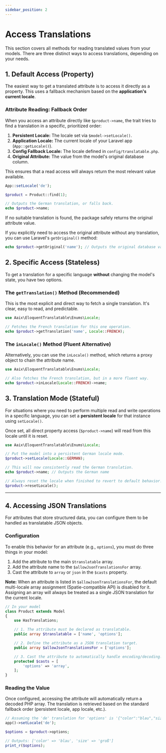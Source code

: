 ```yaml
---
sidebar_position: 2
---
```


# Access Translations

This section covers all methods for reading translated values from your models. There are three distinct ways to access translations, depending on your needs.

## 1. Default Access (Property)

The easiest way to get a translated attribute is to access it directly as a property. This uses a fallback mechanism based on the **application's current locale**.

### Attribute Reading: Fallback Order

When you access an attribute directly like `$product->name`, the trait tries to find a translation in a specific, prioritized order:

1.  **Persistent Locale:** The locale set via `$model->setLocale()`.
2.  **Application Locale:** The current locale of your Laravel app (`App::getLocale()`).
3.  **Config Fallback Locale:** The locale defined in `config/translatable.php`.
4.  **Original Attribute:** The value from the model's original database column.

This ensures that a read access will always return the most relevant value available.

```php
App::setLocale('de');

$product = Product::find(1);

// Outputs the German translation, or falls back.
echo $product->name;
```

If no suitable translation is found, the package safely returns the original attribute value.

If you explicitly need to access the original attribute without any translation, you can use Laravel's `getOriginal()` method:

```php
echo $product->getOriginal('name'); // Outputs the original database value.
```

## 2. Specific Access (Stateless)

To get a translation for a specific language **without** changing the model's state, you have two options.

### The `getTranslation()` Method (Recommended)

This is the most explicit and direct way to fetch a single translation. It's clear, easy to read, and predictable.

```php
use Aaix\EloquentTranslatable\Enums\Locale;

// Fetches the French translation for this one operation.
echo $product->getTranslation('name', Locale::FRENCH);
```

### The `inLocale()` Method (Fluent Alternative)

Alternatively, you can use the `inLocale()` method, which returns a proxy object to chain the attribute name.

```php
use Aaix\EloquentTranslatable\Enums\Locale;

// Also fetches the French translation, but in a more fluent way.
echo $product->inLocale(Locale::FRENCH)->name;
```

## 3. Translation Mode (Stateful)

For situations where you need to perform multiple read and write operations in a specific language, you can set a **persistent locale** for that instance using `setLocale()`.

Once set, all direct property access (`$product->name`) will read from this locale until it is reset.

```php
use Aaix\EloquentTranslatable\Enums\Locale;

// Put the model into a persistent German locale mode.
$product->setLocale(Locale::GERMAN);

// This will now consistently read the German translation.
echo $product->name; // Outputs the German name

// Always reset the locale when finished to revert to default behavior.
$product->resetLocale();
```

---

## 4. Accessing JSON Translations

For attributes that store structured data, you can configure them to be handled as translatable JSON objects.

### Configuration

To enable this behavior for an attribute (e.g., `options`), you must do three things in your model:

1.  Add the attribute to the main `$translatable` array.
2.  Add the attribute name to the `$allowJsonTranslationsFor` array.
3.  Cast the attribute to `array` or `json` in the `$casts` property.

**Note:** When an attribute is listed in `$allowJsonTranslationsFor`, the default multi-locale array assignment (Spatie-compatible API) is disabled for it. Assigning an array will always be treated as a single JSON translation for the current locale.

```php
// In your model
class Product extends Model 
{
    use HasTranslations;

    // 1. The attribute must be declared as translatable.
    public array $translatable = ['name', 'options'];

    // 2. Define the attribute as a JSON translation target.
    public array $allowJsonTranslationsFor = ['options'];

    // 3. Cast the attribute to automatically handle encoding/decoding.
    protected $casts = [
        'options' => 'array',
    ];
}
```

### Reading the Value

Once configured, accessing the attribute will automatically return a decoded PHP array. The translation is retrieved based on the standard fallback order (persistent locale, app locale, etc.).

```php
// Assuming the 'de' translation for 'options' is '{"color":"blau","size":"groß"}'
app()->setLocale('de');

$options = $product->options;

// Outputs: ['color' => 'blau', 'size' => 'groß']
print_r($options);
```